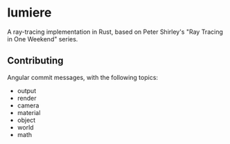 # lumiere
A ray-tracing implementation in Rust, based on Peter Shirley's "Ray Tracing in One Weekend" series.


## Contributing

Angular commit messages, with the following topics:
 - output
 - render
 - camera
 - material
 - object
 - world
 - math